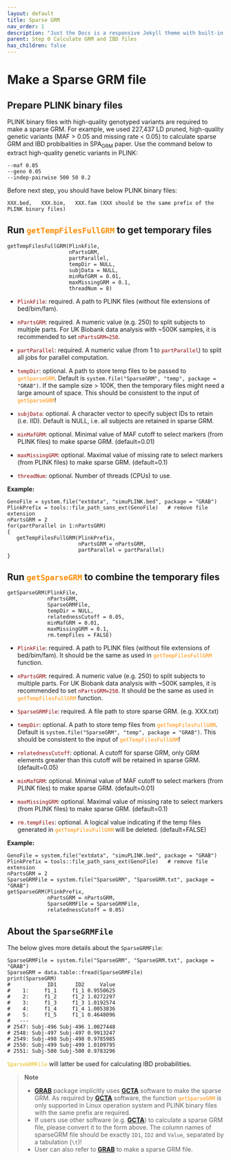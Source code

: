 ```yaml
---
layout: default
title: Sparse GRM
nav_order: 1
description: "Just the Docs is a responsive Jekyll theme with built-in search that is easily customizable and hosted on GitHub Pages."
parent: Step 0 Calculate GRM and IBD files
has_children: false
---
```


# **Make a Sparse GRM file**

## Prepare PLINK binary files

PLINK binary files with high-quality genotyped variants are required to make a sparse GRM. For example, we used 227,437 LD pruned, high-quality genetic variants (MAF > 0.05 and missing rate < 0.05) to calculate sparse GRM and IBD probibalities in SPA<sub>GRM</sub> paper. Use the command below to extract high-quality genetic variants in PLINK:

```
--maf 0.05
--geno 0.05
--indep-pairwise 500 50 0.2
```

Before next step, you should have below PLINK binary files:
```
XXX.bed,   XXX.bim,   XXX.fam (XXX should be the same prefix of the PLINK binary files)
```

## Run <code style="color : darkorange">getTempFilesFullGRM</code> to get temporary files

```
getTempFilesFullGRM(PlinkFile,
                    nPartsGRM,
                    partParallel,
                    tempDir = NULL,
                    subjData = NULL,
                    minMafGRM = 0.01,
                    maxMissingGRM = 0.1,
                    threadNum = 8)
```

- <code style="color : darkred">PlinkFile</code>: required. A path to PLINK files (without file extensions of bed/bim/fam).

- <code style="color : darkred">nPartsGRM</code>: required. A numeric value (e.g. 250) to split subjects to multiple parts. For UK Biobank data analysis with ~500K samples, it is recommended to set <code style="color : darkred">nPartsGRM=250</code>.

- <code style="color : darkred">partParallel</code>: required. A numeric value (from 1 to <code style="color : darkred">partParallel</code>) to split all jobs for parallel computation.

- <code style="color : darkred">tempDir</code>: optional. A path to store temp files to be passed to <code style="color : darkorange">getSparseGRM</code>. Default is `system.file("SparseGRM", "temp", package = "GRAB")`. If the sample size > 100K, then the temporary files might need a large amount of space. This should be consistent to the input of <code style="color : darkorange">getSparseGRM</code>!

- <code style="color : darkred">subjData</code>: optional. A character vector to specify subject IDs to retain (i.e. IID). Default is NULL, i.e. all subjects are retained in sparse GRM.

- <code style="color : darkred">minMafGRM</code>: optional. Minimal value of MAF cutoff to select markers (from PLINK files) to make sparse GRM. (default=0.01)

- <code style="color : darkred">maxMissingGRM</code>: optional. Maximal value of missing rate to select markers (from PLINK files) to make sparse GRM. (default=0.1)

- <code style="color : darkred">threadNum</code>: optional. Number of threads (CPUs) to use.

**Example:**

```
GenoFile = system.file("extdata", "simuPLINK.bed", package = "GRAB")
PlinkPrefix = tools::file_path_sans_ext(GenoFile)   # remove file extension
nPartsGRM = 2
for(partParallel in 1:nPartsGRM)
{
   getTempFilesFullGRM(PlinkPrefix, 
                       nPartsGRM = nPartsGRM, 
                       partParallel = partParallel)
}
```

## Run <code style="color : darkorange">getSparseGRM</code> to combine the temporary files

```
getSparseGRM(PlinkFile,
             nPartsGRM,
             SparseGRMFile,
             tempDir = NULL,
             relatednessCutoff = 0.05,
             minMafGRM = 0.01,
             maxMissingGRM = 0.1,
             rm.tempFiles = FALSE)
```

- <code style="color : darkred">PlinkFile</code>: required. A path to PLINK files (without file extensions of bed/bim/fam). It should be the same as used in <code style="color : darkorange">getTempFilesFullGRM</code> function.

- <code style="color : darkred">nPartsGRM</code>: required. A numeric value (e.g. 250) to split subjects to multiple parts. For UK Biobank data analysis with ~500K samples, it is recommended to set <code style="color : darkred">nPartsGRM=250</code>. It should be the same as used in <code style="color : darkorange">getTempFilesFullGRM</code> function.

- <code style="color : darkred">SparseGRMFile</code>: required. A file path to store sparse GRM. (e.g. XXX.txt)

- <code style="color : darkred">tempDir</code>: optional. A path to store temp files from <code style="color : darkorange">getTempFilesFullGRM</code>. Default is `system.file("SparseGRM", "temp", package = "GRAB")`. This should be consistent to the input of <code style="color : darkorange">getTempFilesFullGRM</code>!

- <code style="color : darkred">relatednessCutoff</code>: optional. A cutoff for sparse GRM, only GRM elements greater than this cutoff will be retained in sparse GRM. (default=0.05)

- <code style="color : darkred">minMafGRM</code>: optional. Minimal value of MAF cutoff to select markers (from PLINK files) to make sparse GRM. (default=0.01)

- <code style="color : darkred">maxMissingGRM</code>: optional. Maximal value of missing rate to select markers (from PLINK files) to make sparse GRM. (default=0.1)

- <code style="color : darkred">rm.tempFiles</code>: optional. A logical value indicating if the temp files generated in <code style="color : darkorange">getTempFilesFullGRM</code> will be deleted. (default=FALSE)

**Example:**

```
GenoFile = system.file("extdata", "simuPLINK.bed", package = "GRAB")
PlinkPrefix = tools::file_path_sans_ext(GenoFile)   # remove file extension
nPartsGRM = 2
SparseGRMFile = system.file("SparseGRM", "SparseGRM.txt", package = "GRAB")
getSparseGRM(PlinkPrefix, 
             nPartsGRM = nPartsGRM, 
             SparseGRMFile = SparseGRMFile,
             relatednessCutoff = 0.05)
```

## About the <code style="color : darkyellow">SparseGRMFile</code>

The below gives more details about the <code style="color : darkyellow">SparseGRMFile</code>:

```
SparseGRMFile = system.file("SparseGRM", "SparseGRM.txt", package = "GRAB")
SparseGRM = data.table::fread(SparseGRMFile)
print(SparseGRM)
#            ID1      ID2     Value
#    1:     f1_1     f1_1 0.9550625
#    2:     f1_2     f1_2 1.0272297
#    3:     f1_3     f1_3 1.0192574
#    4:     f1_4     f1_4 1.0053836
#    5:     f1_5     f1_1 0.4648096
#   ---
# 2547: Subj-496 Subj-496 1.0027448
# 2548: Subj-497 Subj-497 0.9913247
# 2549: Subj-498 Subj-498 0.9785985
# 2550: Subj-499 Subj-499 1.0109795
# 2551: Subj-500 Subj-500 0.9783296
```

<code style="color :  #E5B80B">SparseGRMFile</code> will latter be used for calculating IBD probabilities. 

> **Note**
> - [**GRAB**](https://wenjianbi.github.io/grab.github.io/) package implicitly uses [**GCTA**](https://yanglab.westlake.edu.cn/software/gcta/#Overview) software to make the sparse GRM. As required by [**GCTA**](https://yanglab.westlake.edu.cn/software/gcta/#Overview) software, the function <code style="color : darkorange">getSparseGRM</code> is only supported in Linux operation system and PLINK binary files with the same prefix are required.  
> - If users use other software (e.g. [**GCTA**](https://yanglab.westlake.edu.cn/software/gcta/#Overview)) to calculate a sparse GRM file, please convert it to the form above. The column names of sparseGRM file should be exactly <code style="color : darkyellow">ID1</code>, <code style="color : darkyellow">ID2</code> and <code style="color : darkyellow">Value</code>, separated by a tabulation (`\t`)!  
> - User can also refer to [**GRAB**](https://wenjianbi.github.io/grab.github.io/docs/GRM_sparse.html) to make a sparse GRM file.
